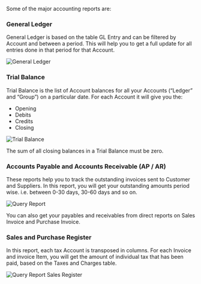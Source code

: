 Some of the major accounting reports are:

### General Ledger

General Ledger is based on the table GL Entry and can be filtered by Account
and between a period. This will help you to get a full update for all entries
done in that period for that Account.

![General Ledger](assets/frappe_io/images/erpnext/general-ledger.png)

### Trial Balance

Trial Balance is the list of Account balances for all your Accounts
(“Ledger” and “Group”) on a particular date. For each Account it will give you
the:

  * Opening
  * Debits
  * Credits
  * Closing

![Trial Balance](assets/frappe_io/images/erpnext/trial-balance.png)

The sum of all closing balances in a Trial Balance must be zero.

### Accounts Payable and Accounts Receivable (AP / AR)

These reports help you to track the outstanding invoices sent to Customer and
Suppliers. In this report, you will get your outstanding amounts period wise.
i.e. between 0-30 days, 30-60 days and so on.

![Query Report](assets/frappe_io/images/erpnext/query-report-accounts-payable.png)

You can also get your payables and receivables from direct reports on Sales
Invoice and Purchase Invoice.

### Sales and Purchase Register

In this report, each tax Account is transposed in columns. For each Invoice and
invoice Item, you will get the amount of individual tax that has been paid,
based on the Taxes and Charges table.

![Query Report Sales Register](assets/frappe_io/images/erpnext/query-report-sales-register.png)

